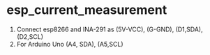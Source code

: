 # esp_current_measurement
1. Connect esp8266 and INA-291 as (5V-VCC), (G-GND), (D1,SDA), (D2,SCL)
2. For Arduino Uno (A4, SDA), (A5,SCL)
